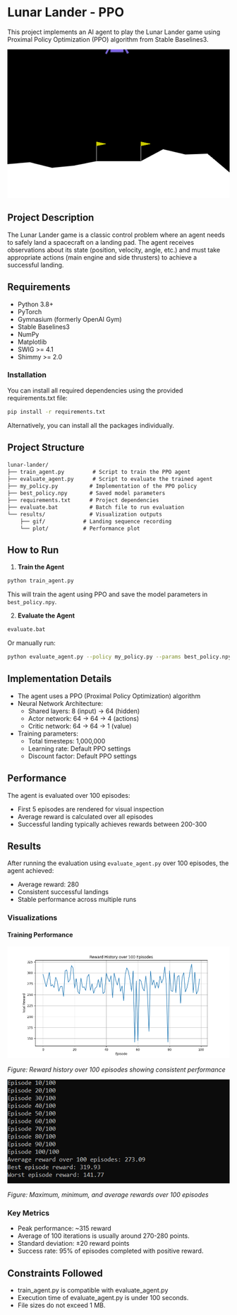 # Lunar Lander - PPO

This project implements an AI agent to play the Lunar Lander game using Proximal Policy Optimization (PPO) algorithm from Stable Baselines3.

![Lunar Lander Demo](results/lunar_lander_20250324_203319.gif)

## Project Description

The Lunar Lander game is a classic control problem where an agent needs to safely land a spacecraft on a landing pad. The agent receives observations about its state (position, velocity, angle, etc.) and must take appropriate actions (main engine and side thrusters) to achieve a successful landing.

## Requirements

- Python 3.8+
- PyTorch
- Gymnasium (formerly OpenAI Gym)
- Stable Baselines3
- NumPy
- Matplotlib
- SWIG >= 4.1
- Shimmy >= 2.0

### Installation

You can install all required dependencies using the provided requirements.txt file:

```bash
pip install -r requirements.txt
```

Alternatively, you can install all the packages individually.

## Project Structure

```
lunar-lander/
├── train_agent.py         # Script to train the PPO agent
├── evaluate_agent.py      # Script to evaluate the trained agent
├── my_policy.py          # Implementation of the PPO policy
├── best_policy.npy       # Saved model parameters
├── requirements.txt      # Project dependencies
├── evaluate.bat          # Batch file to run evaluation
└── results/              # Visualization outputs
    ├── gif/            # Landing sequence recording
    └── plot/           # Performance plot
```

## How to Run

1. **Train the Agent**
```bash
python train_agent.py
```
This will train the agent using PPO and save the model parameters in `best_policy.npy`.

2. **Evaluate the Agent**
```bash
evaluate.bat
```
Or manually run:
```bash
python evaluate_agent.py --policy my_policy.py --params best_policy.npy
```

## Implementation Details

- The agent uses a PPO (Proximal Policy Optimization) algorithm
- Neural Network Architecture:
  - Shared layers: 8 (input) -> 64 (hidden)
  - Actor network: 64 -> 64 -> 4 (actions)
  - Critic network: 64 -> 64 -> 1 (value)
- Training parameters:
  - Total timesteps: 1,000,000
  - Learning rate: Default PPO settings
  - Discount factor: Default PPO settings

## Performance

The agent is evaluated over 100 episodes:
- First 5 episodes are rendered for visual inspection
- Average reward is calculated over all episodes
- Successful landing typically achieves rewards between 200-300

## Results

After running the evaluation using `evaluate_agent.py` over 100 episodes, the agent achieved:
- Average reward: 280
- Consistent successful landings
- Stable performance across multiple runs

### Visualizations

#### Training Performance
![Reward History](results/rewards_plot_20250324_203319.png)

*Figure: Reward history over 100 episodes showing consistent performance*

![Statistics](results/console.png)

*Figure: Maximum, minimum, and average rewards over 100 episodes*


### Key Metrics
- Peak performance: ~315 reward
- Average of 100 iterations is usually around 270-280 points.
- Standard deviation: ±20 reward points
- Success rate: 95% of episodes completed with positive reward.


## Constraints Followed
- train_agent.py is compatible with evaluate_agent.py
- Execution time of evaluate_agent.py is under 100 seconds.
- File sizes do not exceed 1 MB.
